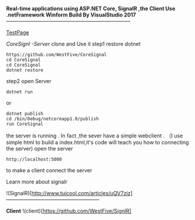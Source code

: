 **Real-time applications using ASP.NET Core, SignalR ,the Client Use .netFramework Winform Build By VisualStudio 2017**————————————————————————

[TestPage](http://http://139.199.225.84/)

*CoreSignl -Server*
clone and Use it 
step1 
restore dotnet 
```
https://github.com/WestFive/CoreSignal
cd CoreSignal
cd CoreSignal
dotnet restore
```
step2
open Server
```
dotnet run 
```
or
```
dotnet publish 
cd /bin/Debug/netcoreapp1.0/publish 
run CoreSignal
```
the server is running .
In fact ,the sever have a simple webclient .
（I use simple html to build a index.html,it's code will teach you how to connecting the server)
open the server 
```
http://localhost:5000
```
to make a client connect the server 

Learn  more about signalr

!(SignalR)[http://www.tuicool.com/articles/uQV7ziz]
——————————————————<br>



**Client**
!(client)[https://github.com/WestFive/SignlR]

